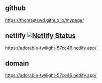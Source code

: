 ## github
https://thomastswd.github.io/mypage/

## netlify [![Netlify Status](https://api.netlify.com/api/v1/badges/d1b2efb8-6a2e-49ba-9565-d3ab0b1a959d/deploy-status)](https://app.netlify.com/sites/adorable-twilight-57ce46/deploys)

https://adorable-twilight-57ce46.netlify.app/

## domain
https://adorable-twilight-57ce46.netlify.app/
